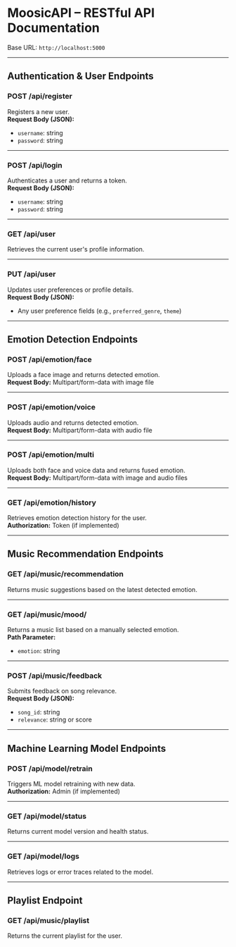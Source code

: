 # MoosicAPI – RESTful API Documentation

Base URL: `http://localhost:5000`

---

## Authentication & User Endpoints

### POST /api/register  
Registers a new user.  
**Request Body (JSON):**  
- `username`: string  
- `password`: string  

---

### POST /api/login  
Authenticates a user and returns a token.  
**Request Body (JSON):**  
- `username`: string  
- `password`: string  

---

### GET /api/user  
Retrieves the current user's profile information.  

---

### PUT /api/user  
Updates user preferences or profile details.  
**Request Body (JSON):**  
- Any user preference fields (e.g., `preferred_genre`, `theme`)

---

## Emotion Detection Endpoints

### POST /api/emotion/face  
Uploads a face image and returns detected emotion.  
**Request Body:** Multipart/form-data with image file

---

### POST /api/emotion/voice  
Uploads audio and returns detected emotion.  
**Request Body:** Multipart/form-data with audio file

---

### POST /api/emotion/multi  
Uploads both face and voice data and returns fused emotion.  
**Request Body:** Multipart/form-data with image and audio files

---

### GET /api/emotion/history  
Retrieves emotion detection history for the user.  
**Authorization:** Token (if implemented)

---

## Music Recommendation Endpoints

### GET /api/music/recommendation  
Returns music suggestions based on the latest detected emotion.

---

### GET /api/music/mood/<emotion>  
Returns a music list based on a manually selected emotion.  
**Path Parameter:**  
- `emotion`: string

---

### POST /api/music/feedback  
Submits feedback on song relevance.  
**Request Body (JSON):**  
- `song_id`: string  
- `relevance`: string or score

---

## Machine Learning Model Endpoints

### POST /api/model/retrain  
Triggers ML model retraining with new data.  
**Authorization:** Admin (if implemented)

---

### GET /api/model/status  
Returns current model version and health status.

---

### GET /api/model/logs  
Retrieves logs or error traces related to the model.

---

## Playlist Endpoint

### GET /api/music/playlist  
Returns the current playlist for the user.

